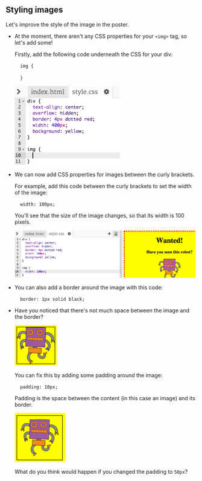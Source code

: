 ## Styling images

Let's improve the style of the image in the poster.

+ At the moment, there aren't any CSS properties for your `<img>` tag, so let's add some!
    
    Firstly, add the following code underneath the CSS for your div:
    
        img {
        
        }
        
    
    ![स्क्रीनशॉट](images/wanted-img-css.png)

+ We can now add CSS properties for images between the curly brackets.
    
    For example, add this code between the curly brackets to set the width of the image:
    
        width: 100px;
        
    
    You'll see that the size of the image changes, so that its width is 100 pixels.
    
    ![स्क्रीनशॉट](images/wanted-img-width.png)

+ You can also add a border around the image with this code:
    
        border: 1px solid black;
        

+ Have you noticed that there's not much space between the image and the border?
    
    ![स्क्रीनशॉट](images/wanted-img-border.png)
    
    You can fix this by adding some padding around the image:
    
        padding: 10px;
        
    
    Padding is the space between the content (in this case an image) and its border.
    
    ![स्क्रीनशॉट](images/wanted-img-padding.png)
    
    What do you think would happen if you changed the padding to `50px`?